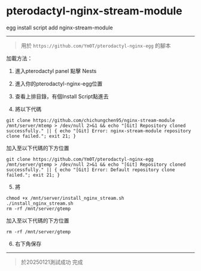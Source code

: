 # pterodactyl-nginx-stream-module

egg install script add nginx-stream-module

---
> 用於 `https://github.com/Ym0T/pterodactyl-nginx-egg` 的腳本

加載方法：

1. 進入pterodactyl panel 點擊 Nests

2. 進入你的pterodactyl-nginx-egg位置

3. 查看上排目錄，有個Install Script點進去

4. 將以下代碼
 ```echo "[Git] Cloning nginx-stream-module"
git clone https://github.com/chichungchen95/nginx-stream-module /mnt/server/mtemp > /dev/null 2>&1 && echo "[Git] Repository cloned successfully." || { echo "[Git] Error: nginx-stream-module repository clone failed."; exit 21; }
```
加入至以下代碼的下方位置
 ```
git clone https://github.com/Ym0T/pterodactyl-nginx-egg /mnt/server/gtemp > /dev/null 2>&1 && echo "[Git] Repository cloned successfully." || { echo "[Git] Error: Default repository clone failed."; exit 21; }
```

5. 將
 ```
chmod +x /mnt/server/install_nginx_stream.sh
./install_nginx_stream.sh
rm -rf /mnt/server/gtemp
```
加入至以下代碼的下方位置
 ```
rm -rf /mnt/server/gtemp
```

6. 右下角保存

---
> 於20250121測試成功
完成
